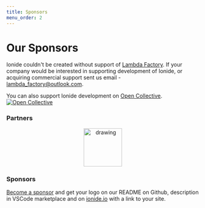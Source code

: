 ```yaml
---
title: Sponsors
menu_order: 2
---
```


# Our Sponsors

Ionide couldn't be created without support of [Lambda Factory](https://lambdafactory.io). If your company would be interested in supporting development of Ionide, or acquiring commercial support sent us email - lambda_factory@outlook.com.

You can also support Ionide development on [Open Collective](https://opencollective.com/ionide). [![Open Collective](https://opencollective.com/ionide/donate/button.png?color=blue)](https://opencollective.com/ionide)

### Partners

<div align="center">

<a href="https://lambdafactory.io"><img src="https://cdn-images-1.medium.com/max/332/1*la7_YvDFvrtA720P5bYWBQ@2x.png" alt="drawing" width="100"/></a>

</div>

### Sponsors

[Become a sponsor](https://opencollective.com/ionide) and get your logo on our README on Github, description in VSCode marketplace and on [ionide.io](http://ionide.io) with a link to your site.

<div align="center">
    <object type="image/svg+xml" data="https://opencollective.com/ionide/tiers/silver-sponsor.svg?avatarHeight=120&width=1000&button=false"></object>
    <object type="image/svg+xml" data="https://opencollective.com/ionide/tiers/bronze-sponsor.svg?avatarHeight=70&width=1000&button=false"></object>
</div>

